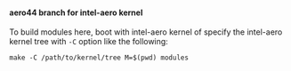#### aero44 branch for intel-aero kernel

To build modules here, boot with intel-aero kernel of specify the intel-aero
kernel tree with `-C` option like the following:

```
make -C /path/to/kernel/tree M=$(pwd) modules
```
